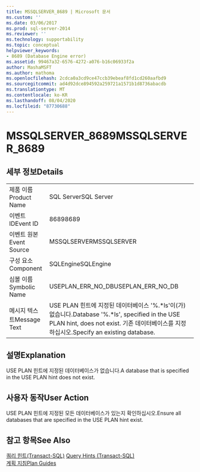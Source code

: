 ```yaml
---
title: MSSQLSERVER_8689 | Microsoft 문서
ms.custom: ''
ms.date: 03/06/2017
ms.prod: sql-server-2014
ms.reviewer: ''
ms.technology: supportability
ms.topic: conceptual
helpviewer_keywords:
- 8689 (Database Engine error)
ms.assetid: 99467a32-6576-4272-a076-b16c06933f2a
author: MashaMSFT
ms.author: mathoma
ms.openlocfilehash: 2cdca0a3cd9ce47ccb39ebeaf8fd1cd260aafbd9
ms.sourcegitcommit: ad4d92dce894592a259721a1571b1d8736abacdb
ms.translationtype: MT
ms.contentlocale: ko-KR
ms.lasthandoff: 08/04/2020
ms.locfileid: "87730688"
---
```

# <a name="mssqlserver_8689"></a><span data-ttu-id="e1f84-102">MSSQLSERVER_8689</span><span class="sxs-lookup"><span data-stu-id="e1f84-102">MSSQLSERVER_8689</span></span>
    
## <a name="details"></a><span data-ttu-id="e1f84-103">세부 정보</span><span class="sxs-lookup"><span data-stu-id="e1f84-103">Details</span></span>  
  
|||  
|-|-|  
|<span data-ttu-id="e1f84-104">제품 이름</span><span class="sxs-lookup"><span data-stu-id="e1f84-104">Product Name</span></span>|<span data-ttu-id="e1f84-105">SQL Server</span><span class="sxs-lookup"><span data-stu-id="e1f84-105">SQL Server</span></span>|  
|<span data-ttu-id="e1f84-106">이벤트 ID</span><span class="sxs-lookup"><span data-stu-id="e1f84-106">Event ID</span></span>|<span data-ttu-id="e1f84-107">8689</span><span class="sxs-lookup"><span data-stu-id="e1f84-107">8689</span></span>|  
|<span data-ttu-id="e1f84-108">이벤트 원본</span><span class="sxs-lookup"><span data-stu-id="e1f84-108">Event Source</span></span>|<span data-ttu-id="e1f84-109">MSSQLSERVER</span><span class="sxs-lookup"><span data-stu-id="e1f84-109">MSSQLSERVER</span></span>|  
|<span data-ttu-id="e1f84-110">구성 요소</span><span class="sxs-lookup"><span data-stu-id="e1f84-110">Component</span></span>|<span data-ttu-id="e1f84-111">SQLEngine</span><span class="sxs-lookup"><span data-stu-id="e1f84-111">SQLEngine</span></span>|  
|<span data-ttu-id="e1f84-112">심볼 이름</span><span class="sxs-lookup"><span data-stu-id="e1f84-112">Symbolic Name</span></span>|<span data-ttu-id="e1f84-113">USEPLAN_ERR_NO_DB</span><span class="sxs-lookup"><span data-stu-id="e1f84-113">USEPLAN_ERR_NO_DB</span></span>|  
|<span data-ttu-id="e1f84-114">메시지 텍스트</span><span class="sxs-lookup"><span data-stu-id="e1f84-114">Message Text</span></span>|<span data-ttu-id="e1f84-115">USE PLAN 힌트에 지정된 데이터베이스 '%.\*ls'이(가) 없습니다.</span><span class="sxs-lookup"><span data-stu-id="e1f84-115">Database '%.\*ls', specified in the USE PLAN hint, does not exist.</span></span> <span data-ttu-id="e1f84-116">기존 데이터베이스를 지정하십시오.</span><span class="sxs-lookup"><span data-stu-id="e1f84-116">Specify an existing database.</span></span>|  
  
## <a name="explanation"></a><span data-ttu-id="e1f84-117">설명</span><span class="sxs-lookup"><span data-stu-id="e1f84-117">Explanation</span></span>  
 <span data-ttu-id="e1f84-118">USE PLAN 힌트에 지정된 데이터베이스가 없습니다.</span><span class="sxs-lookup"><span data-stu-id="e1f84-118">A database that is specified in the USE PLAN hint does not exist.</span></span>  
  
## <a name="user-action"></a><span data-ttu-id="e1f84-119">사용자 동작</span><span class="sxs-lookup"><span data-stu-id="e1f84-119">User Action</span></span>  
 <span data-ttu-id="e1f84-120">USE PLAN 힌트에 지정된 모든 데이터베이스가 있는지 확인하십시오.</span><span class="sxs-lookup"><span data-stu-id="e1f84-120">Ensure all databases that are specified in the USE PLAN hint exist.</span></span>  
  
## <a name="see-also"></a><span data-ttu-id="e1f84-121">참고 항목</span><span class="sxs-lookup"><span data-stu-id="e1f84-121">See Also</span></span>  
 <span data-ttu-id="e1f84-122">[쿼리 힌트&#40;Transact-SQL&#41;](/sql/t-sql/queries/hints-transact-sql-query) </span><span class="sxs-lookup"><span data-stu-id="e1f84-122">[Query Hints &#40;Transact-SQL&#41;](/sql/t-sql/queries/hints-transact-sql-query) </span></span>  
 [<span data-ttu-id="e1f84-123">계획 지침</span><span class="sxs-lookup"><span data-stu-id="e1f84-123">Plan Guides</span></span>](../performance/plan-guides.md)  
  
  
